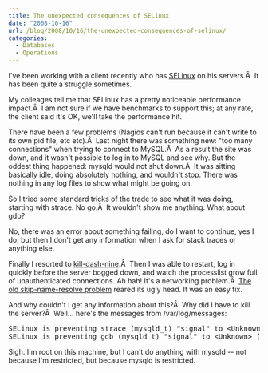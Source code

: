```yaml
---
title: The unexpected consequences of SELinux
date: "2008-10-16"
url: /blog/2008/10/16/the-unexpected-consequences-of-selinux/
categories:
  - Databases
  - Operations
---
```

I've been working with a client recently who has [SELinux](http://www.nsa.gov/selinux/) on his servers.Â  It has been quite a struggle sometimes.

My colleages tell me that SELinux has a pretty noticeable performance impact.Â  I am not sure if we have benchmarks to support this; at any rate, the client said it's OK, we'll take the performance hit.

There have been a few problems (Nagios can't run because it can't write to its own pid file, etc etc).Â  Last night there was something new: "too many connections" when trying to connect to MySQL.Â  As a result the site was down, and it wasn't possible to log in to MySQL and see why. But the oddest thing happened: mysqld would not shut down.Â  It was sitting basically idle, doing absolutely nothing, and wouldn't stop. There was nothing in any log files to show what might be going on.

<!--more-->

So I tried some standard tricks of the trade to see what it was doing, starting with strace. No go.Â  It wouldn't show me anything. What about gdb?

No, there was an error about something failing, do I want to continue, yes I do, but then I don't get any information when I ask for stack traces or anything else.

Finally I resorted to [kill-dash-nine](http://www.youtube.com/watch?v=Fow7iUaKrq4).Â  Then I was able to restart, log in quickly before the server bogged down, and watch the processlist grow full of unauthenticated connections. Ah hah! It's a networking problem.Â  [The old skip-name-resolve problem](http://www.mysqlperformanceblog.com/2008/05/31/dns-achilles-heel-mysql-installation/) reared its ugly head. It was an easy fix.

And why couldn't I get any information about this?Â  Why did I have to kill the server?Â  Well... here's the messages from /var/log/messages:

<pre>SELinux is preventing strace (mysqld_t) "signal" to &lt;Unknown&gt; (unconfined_t).
SELinux is preventing gdb (mysqld_t) "signal" to &lt;Unknown&gt; (unconfined_t).</pre>

Sigh. I'm root on this machine, but I can't do anything with mysqld -- not because I'm restricted, but because mysqld is restricted.


